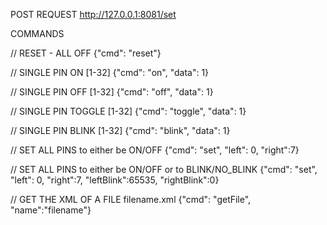 POST REQUEST
http://127.0.0.1:8081/set

COMMANDS

// RESET - ALL OFF
{"cmd": "reset"}

// SINGLE PIN ON [1-32]
{"cmd": "on", "data": 1}

// SINGLE PIN OFF [1-32]
{"cmd": "off", "data": 1}

// SINGLE PIN TOGGLE [1-32]
{"cmd": "toggle", "data": 1}

// SINGLE PIN BLINK [1-32]
{"cmd": "blink", "data": 1}

// SET ALL PINS to either be ON/OFF
{"cmd": "set", "left": 0, "right":7}

// SET ALL PINS to either be ON/OFF or to BLINK/NO_BLINK
{"cmd": "set", "left": 0, "right":7, "leftBlink":65535, "rightBlink":0}

// GET THE XML OF A FILE filename.xml
{"cmd": "getFile", "name":"filename"}